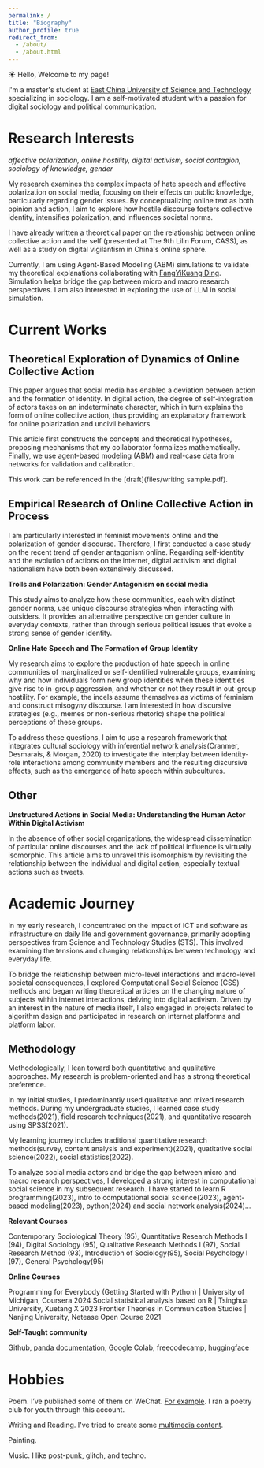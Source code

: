 ```yaml
---
permalink: /
title: "Biography"
author_profile: true
redirect_from: 
  - /about/
  - /about.html
---
```


☀️ Hello, Welcome to my page!

I'm a master's student at [East China University of Science and Technology](https://www.ecust.edu.cn/) specializing in sociology. I am a self-motivated student with a passion for digital sociology and political communication.


Research Interests
======
*affective polarization, online hostility, digital activism, social contagion, sociology of knowledge, gender*

My research examines the complex impacts of hate speech and affective polarization on social media, focusing on their effects on public knowledge, particularly regarding gender issues. By conceptualizing online text as both opinion and action, I aim to explore how hostile discourse fosters collective identity, intensifies polarization, and influences societal norms.

I have already written a theoretical paper on the relationship between online collective action and the self (presented at The 9th Lilin Forum, CASS), as well as a study on digital vigilantism in China's online sphere.

Currently, I am using Agent-Based Modeling (ABM) simulations to validate my theoretical explanations collaborating with [FangYiKuang Ding](https://scholar.google.com.hk/citations?hl=zh-CN&user=zZtzLEEAAAAJ&view_op=list_works&gmla=AILGF5VfcWBlFxNDWbP35F-rxUwbniY918HvT8HKCT7EnftWJwJU1SiARyLcTL0epdyZRdbv9B0FwlRSfjN1gSwjGuOIcN_-WFpdjkDUadnPwsPFPPOEUmelq9Gf-e9fiqEmpt8ZjSwkXAQotnDTXHcwrxU6HknWd97UAA7B8GBrmKha12sMhIq9pl8). Simulation helps bridge the gap between micro and macro research perspectives. I am also interested in exploring the use of LLM in social simulation.


Current Works
======

Theoretical Exploration of Dynamics of Online Collective Action
------

This paper argues that social media has enabled a deviation between action and the formation of identity. In digital action, the degree of self-integration of actors takes on an indeterminate character, which in turn explains the form of online collective action, thus providing an explanatory framework for online polarization and uncivil behaviors.

This article first constructs the concepts and theoretical hypotheses, proposing mechanisms that my collaborator formalizes mathematically. Finally, we use agent-based modeling (ABM) and real-case data from networks for validation and calibration.

This work can be referenced in the [draft](files/writing sample.pdf).


Empirical Research of Online Collective Action in Process
------

I am particularly interested in feminist movements online and the polarization of gender discourse. Therefore, I first conducted a case study on the recent trend of gender antagonism online. Regarding self-identity and the evolution of actions on the internet, digital activism and digital nationalism have both been extensively discussed. 

**Trolls and Polarization: Gender Antagonism on social media**

This study aims to analyze how these communities, each with distinct gender norms, use unique discourse strategies when interacting with outsiders. It provides an alternative perspective on gender culture in everyday contexts, rather than through serious political issues that evoke a strong sense of gender identity.


**Online Hate Speech and The Formation of Group Identity**

My research aims to explore the production of hate speech in online communities of marginalized or self-identified vulnerable groups, examining why and how individuals form new group identities when these identities give rise to in-group aggression, and whether or not they result in out-group hostility. For example, the incels assume themselves as victims of feminism and construct misogyny discourse. I am interested in how discursive strategies (e.g., memes or non-serious rhetoric) shape the political perceptions of these groups.

To address these questions, I aim to use a research framework that integrates cultural sociology with inferential network analysis(Cranmer, Desmarais, & Morgan, 2020) to investigate the interplay between identity-role interactions among community members and the resulting discursive effects, such as the emergence of hate speech within subcultures.


Other
------

**Unstructured Actions in Social Media: Understanding the Human Actor Within Digital Activism**

In the absence of other social organizations, the widespread dissemination of particular online discourses and the lack of political influence is virtually isomorphic. This article aims to unravel this isomorphism by revisiting the relationship between the individual and digital action, especially textual actions such as tweets.


Academic Journey
======

In my early research, I concentrated on the impact of ICT and software as infrastructure on daily life and government governance, primarily adopting perspectives from Science and Technology Studies (STS). This involved examining the tensions and changing relationships between technology and everyday life.

To bridge the relationship between micro-level interactions and macro-level societal consequences, I explored Computational Social Science (CSS) methods and began writing theoretical articles on the changing nature of subjects within internet interactions, delving into digital activism. Driven by an interest in the nature of media itself, I also engaged in projects related to algorithm design and participated in research on internet platforms and platform labor.

Methodology
------

Methodologically, I lean toward both quantitative and qualitative approaches. My research is problem-oriented and has a strong theoretical preference.

In my initial studies, I predominantly used qualitative and mixed research methods. During my undergraduate studies, I learned case study methods(2021), field research techniques(2021), and quantitative research using SPSS(2021).

My learning journey includes traditional quantitative research methods(survey, content analysis and experiment)(2021), quatitative social science(2022), social statistics(2022).

To analyze social media actors and bridge the gap between micro and macro research perspectives, I developed a strong interest in computational social science in my subsequent research. I have started to learn R programming(2023), intro to computational social science(2023), agent-based modeling(2023), python(2024) and social network analysis(2024)…

**Relevant Courses**

Contemporary Sociological Theory (95), Quantitative Research Methods I (94), Digital Sociology (95), Qualitative Research Methods I (97), Social Research Method (93),  Introduction of Sociology(95), Social Psychology I (97), General Psychology(95)

**Online Courses**

Programming for Everybody (Getting Started with Python) | University of Michigan, Coursera 2024
Social statistical analysis based on R | Tsinghua University, Xuetang X 2023
Frontier Theories in Communication Studies | Nanjing University, Netease Open Course 2021

**Self-Taught community**

Github, [panda documentation](https://pandas.pydata.org/docs/), Google Colab, freecodecamp, [huggingface](https://huggingface.co/)


Hobbies
======

Poem. I’ve published some of them on WeChat. [For example](https://mp.weixin.qq.com/s/NYfBgVDHK5eekF1ruojqxw). I ran a poetry club for youth through this account.

Writing and Reading. I've tried to create some [multimedia content](https://mp.weixin.qq.com/s/4Rh4jz_zZBbla7NxmFHWoA).

Painting.

Music. I like post-punk, glitch, and techno. 
